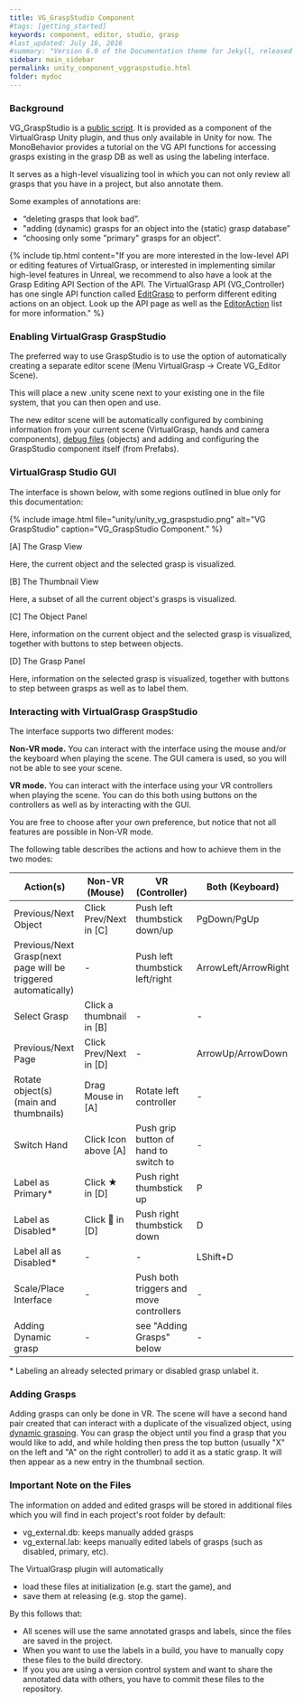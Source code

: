 ```yaml
---
title: VG_GraspStudio Component
#tags: [getting_started]
keywords: component, editor, studio, grasp
#last_updated: July 16, 2016
#summary: "Version 6.0 of the Documentation theme for Jekyll, released July 4, 2016, implements relative links so you can view the files offline or on any server without configuring urls and baseurls. Additionally, you can store pages in subdirectories. Templates for alerts and images are available."
sidebar: main_sidebar
permalink: unity_component_vggraspstudio.html
folder: mydoc
---
```


### Background 

VG_GraspStudio is a <a href="#" data-toggle="tooltip" data-original-title="{{site.data.glossary.VGPublicScript}}">public script</a>.
It is provided as a component of the VirtualGrasp Unity plugin, and thus only available in Unity for now. 
The MonoBehavior provides a tutorial on the VG API functions for accessing grasps existing in the grasp DB as well as using the labeling interface.

It serves as a high-level visualizing tool in which you can not only review all grasps that you have in a project, but also annotate them.

Some examples of annotations are:

* “deleting grasps that look bad”.
* "adding (dynamic) grasps for an object into the (static) grasp database”
* “choosing only some "primary" grasps for an object”.

{% include tip.html content="If you are more interested in the low-level API or editing features of VirtualGrasp, or interested in implementing similar high-level features in Unreal, we recommend to also have a look at the Grasp Editing API Section of the API. The VirtualGrasp API (VG_Controller) has one single API function called [EditGrasp](VirtualGrasp_UnityAPI.html#editgrasp) to perform different editing actions on an object. Look up the API page as well as the [EditorAction](VirtualGrasp_UnityAPI.html#vg_editoraction) list for more information." %}

### Enabling VirtualGrasp GraspStudio

The preferred way to use GraspStudio is to use the option of automatically creating a separate editor scene (Menu VirtualGrasp → Create VG_Editor Scene).

This will place a new .unity scene next to your existing one in the file system, that you can then open and use.

The new editor scene will be automatically configured by combining information from your current scene (VirtualGrasp, hands and camera components), [debug files](debug_files.html#grasp-editor) (objects) and adding and configuring the GraspStudio component itself (from Prefabs).


### VirtualGrasp Studio GUI

The interface is shown below, with some regions outlined in blue only for this documentation:

{% include image.html file="unity/unity_vg_graspstudio.png" alt="VG GraspStudio" caption="VG_GraspStudio Component." %}

[A] The Grasp View

Here, the current object and the selected grasp is visualized.

[B] The Thumbnail View

Here, a subset of all the current object's grasps is visualized.

[C] The Object Panel

Here, information on the current object and the selected grasp is visualized, together with buttons to step between objects.

[D] The Grasp Panel

Here, information on the selected grasp is visualized, together with buttons to step between grasps as well as to label them.

### Interacting with VirtualGrasp GraspStudio

The interface supports two different modes: 

**Non-VR mode.** You can interact with the interface using the mouse and/or the keyboard when playing the scene. The GUI camera is used, so you will not be able to see your scene.

**VR mode.** You can interact with the interface using your VR controllers when playing the scene. You can do this both using buttons on the controllers as well as by interacting with the GUI.

You are free to choose after your own preference, but notice that not all features are possible in Non-VR mode.

The following table describes the actions and how to achieve them in the two modes:

| Action(s) | Non-VR (Mouse) | VR (Controller) | Both (Keyboard)| 
|-------|--------|---------|---------|
| Previous/Next Object | Click Prev/Next in [C] | Push left thumbstick down/up | PgDown/PgUp | 
| Previous/Next Grasp(next page will be triggered automatically) | - | Push left thumbstick left/right | ArrowLeft/ArrowRight | 
| Select Grasp | Click a thumbnail in [B] | - | - | 
| Previous/Next Page | Click Prev/Next in [D] | - | ArrowUp/ArrowDown | 
| Rotate object(s) (main and thumbnails) | Drag Mouse in [A] | Rotate left controller | - | 
| Switch Hand | Click Icon above [A] | Push grip button of hand to switch to | -| 
| Label as Primary* | Click ★ in [D] | Push right thumbstick up | P | 
| Label as Disabled* | Click    ⃠     in [D] | Push right thumbstick down | D |  
| Label all as Disabled* | - | - | LShift+D | 
| Scale/Place Interface | - | Push both triggers and move controllers | - | 
| Adding Dynamic grasp | - | see "Adding Grasps" below | - | 

\* Labeling an already selected primary or disabled grasp unlabel it.

### Adding Grasps

Adding grasps can only be done in VR. The scene will have a second hand pair created that can interact with a duplicate of the visualized object, using [dynamic grasping](grasp_interaction.html#grasp-synthesis-method). You can grasp the object until you find a grasp that you would like to add, and while holding then press the top button (usually "X" on the left and "A" on the right controller) to add it as a static grasp. It will then appear as a new entry in the thumbnail section.

### Important Note on the Files

The information on added and edited grasps will be stored in additional files which you will find in each project's root folder by default:

* vg_external.db: keeps manually added grasps
* vg_external.lab: keeps manually edited labels of grasps (such as disabled, primary, etc).

The VirtualGrasp plugin will automatically  

* load these files at initialization (e.g. start the game), and 
* save them at releasing (e.g. stop the game). 

By this follows that:

* All scenes will use the same annotated grasps and labels, since the files are saved in the project.
* When you want to use the labels in a build, you have to manually copy these files to the build directory.
* If you you are using a version control system and want to share the annotated data with others, you have to commit these files to the repository.

